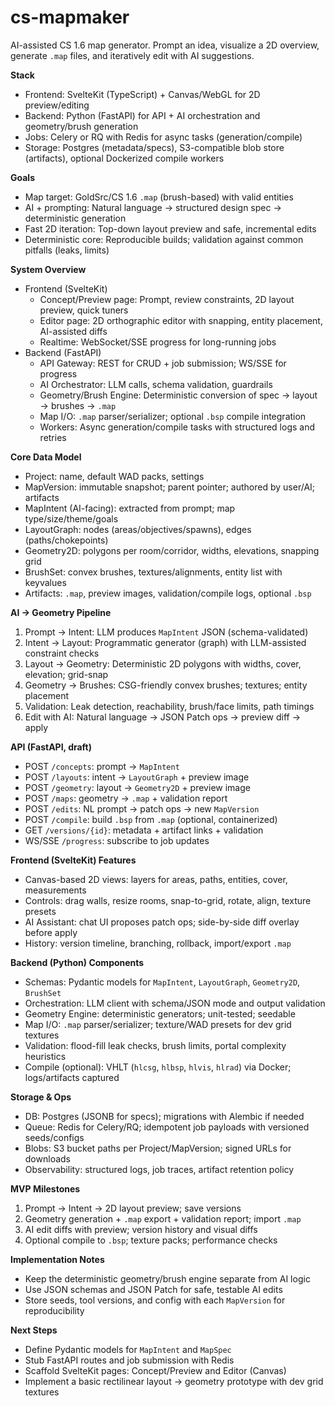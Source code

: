 # cs-mapmaker

AI-assisted CS 1.6 map generator. Prompt an idea, visualize a 2D overview, generate `.map` files, and iteratively edit with AI suggestions.

**Stack**
- Frontend: SvelteKit (TypeScript) + Canvas/WebGL for 2D preview/editing
- Backend: Python (FastAPI) for API + AI orchestration and geometry/brush generation
- Jobs: Celery or RQ with Redis for async tasks (generation/compile)
- Storage: Postgres (metadata/specs), S3-compatible blob store (artifacts), optional Dockerized compile workers

**Goals**
- Map target: GoldSrc/CS 1.6 `.map` (brush-based) with valid entities
- AI + prompting: Natural language → structured design spec → deterministic generation
- Fast 2D iteration: Top-down layout preview and safe, incremental edits
- Deterministic core: Reproducible builds; validation against common pitfalls (leaks, limits)

**System Overview**
- Frontend (SvelteKit)
  - Concept/Preview page: Prompt, review constraints, 2D layout preview, quick tuners
  - Editor page: 2D orthographic editor with snapping, entity placement, AI-assisted diffs
  - Realtime: WebSocket/SSE progress for long-running jobs
- Backend (FastAPI)
  - API Gateway: REST for CRUD + job submission; WS/SSE for progress
  - AI Orchestrator: LLM calls, schema validation, guardrails
  - Geometry/Brush Engine: Deterministic conversion of spec → layout → brushes → `.map`
  - Map I/O: `.map` parser/serializer; optional `.bsp` compile integration
  - Workers: Async generation/compile tasks with structured logs and retries

**Core Data Model**
- Project: name, default WAD packs, settings
- MapVersion: immutable snapshot; parent pointer; authored by user/AI; artifacts
- MapIntent (AI-facing): extracted from prompt; map type/size/theme/goals
- LayoutGraph: nodes (areas/objectives/spawns), edges (paths/chokepoints)
- Geometry2D: polygons per room/corridor, widths, elevations, snapping grid
- BrushSet: convex brushes, textures/alignments, entity list with keyvalues
- Artifacts: `.map`, preview images, validation/compile logs, optional `.bsp`

**AI → Geometry Pipeline**
1) Prompt → Intent: LLM produces `MapIntent` JSON (schema-validated)
2) Intent → Layout: Programmatic generator (graph) with LLM-assisted constraint checks
3) Layout → Geometry: Deterministic 2D polygons with widths, cover, elevation; grid-snap
4) Geometry → Brushes: CSG-friendly convex brushes; textures; entity placement
5) Validation: Leak detection, reachability, brush/face limits, path timings
6) Edit with AI: Natural language → JSON Patch ops → preview diff → apply

**API (FastAPI, draft)**
- POST `/concepts`: prompt → `MapIntent`
- POST `/layouts`: intent → `LayoutGraph` + preview image
- POST `/geometry`: layout → `Geometry2D` + preview image
- POST `/maps`: geometry → `.map` + validation report
- POST `/edits`: NL prompt → patch ops → new `MapVersion`
- POST `/compile`: build `.bsp` from `.map` (optional, containerized)
- GET `/versions/{id}`: metadata + artifact links + validation
- WS/SSE `/progress`: subscribe to job updates

**Frontend (SvelteKit) Features**
- Canvas-based 2D views: layers for areas, paths, entities, cover, measurements
- Controls: drag walls, resize rooms, snap-to-grid, rotate, align, texture presets
- AI Assistant: chat UI proposes patch ops; side-by-side diff overlay before apply
- History: version timeline, branching, rollback, import/export `.map`

**Backend (Python) Components**
- Schemas: Pydantic models for `MapIntent`, `LayoutGraph`, `Geometry2D`, `BrushSet`
- Orchestration: LLM client with schema/JSON mode and output validation
- Geometry Engine: deterministic generators; unit-tested; seedable
- Map I/O: `.map` parser/serializer; texture/WAD presets for dev grid textures
- Validation: flood-fill leak checks, brush limits, portal complexity heuristics
- Compile (optional): VHLT (`hlcsg`, `hlbsp`, `hlvis`, `hlrad`) via Docker; logs/artifacts captured

**Storage & Ops**
- DB: Postgres (JSONB for specs); migrations with Alembic if needed
- Queue: Redis for Celery/RQ; idempotent job payloads with versioned seeds/configs
- Blobs: S3 bucket paths per Project/MapVersion; signed URLs for downloads
- Observability: structured logs, job traces, artifact retention policy

**MVP Milestones**
1) Prompt → Intent → 2D layout preview; save versions
2) Geometry generation + `.map` export + validation report; import `.map`
3) AI edit diffs with preview; version history and visual diffs
4) Optional compile to `.bsp`; texture packs; performance checks

**Implementation Notes**
- Keep the deterministic geometry/brush engine separate from AI logic
- Use JSON schemas and JSON Patch for safe, testable AI edits
- Store seeds, tool versions, and config with each `MapVersion` for reproducibility

**Next Steps**
- Define Pydantic models for `MapIntent` and `MapSpec`
- Stub FastAPI routes and job submission with Redis
- Scaffold SvelteKit pages: Concept/Preview and Editor (Canvas)
- Implement a basic rectilinear layout → geometry prototype with dev grid textures
